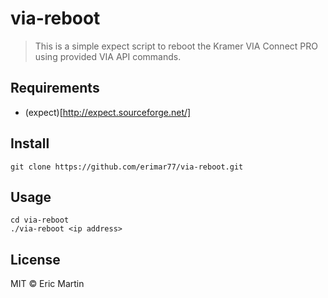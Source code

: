 # via-reboot

> This is a simple expect script to reboot the Kramer VIA Connect PRO using provided VIA API commands.


## Requirements

* (expect)[http://expect.sourceforge.net/]


## Install

```
git clone https://github.com/erimar77/via-reboot.git
```

## Usage

```
cd via-reboot
./via-reboot <ip address>
```

## License

MIT © Eric Martin
